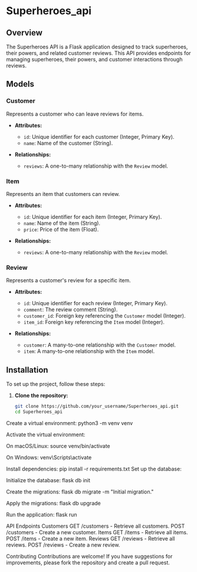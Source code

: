 # Superheroes_api


## Overview

The Superheroes API is a Flask application designed to track superheroes, their powers, and related customer reviews. This API provides endpoints for managing superheroes, their powers, and customer interactions through reviews.

## Models

### Customer

Represents a customer who can leave reviews for items.

- **Attributes:**
  - `id`: Unique identifier for each customer (Integer, Primary Key).
  - `name`: Name of the customer (String).

- **Relationships:**
  - `reviews`: A one-to-many relationship with the `Review` model.

### Item

Represents an item that customers can review.

- **Attributes:**
  - `id`: Unique identifier for each item (Integer, Primary Key).
  - `name`: Name of the item (String).
  - `price`: Price of the item (Float).

- **Relationships:**
  - `reviews`: A one-to-many relationship with the `Review` model.

### Review

Represents a customer's review for a specific item.

- **Attributes:**
  - `id`: Unique identifier for each review (Integer, Primary Key).
  - `comment`: The review comment (String).
  - `customer_id`: Foreign key referencing the `Customer` model (Integer).
  - `item_id`: Foreign key referencing the `Item` model (Integer).

- **Relationships:**
  - `customer`: A many-to-one relationship with the `Customer` model.
  - `item`: A many-to-one relationship with the `Item` model.

## Installation

To set up the project, follow these steps:

1. **Clone the repository:**

   ```bash
   git clone https://github.com/your_username/Superheroes_api.git
   cd Superheroes_api

Create a virtual environment:
python3 -m venv venv

Activate the virtual environment:

On macOS/Linux:
source venv/bin/activate

On Windows:
venv\Scripts\activate

Install dependencies:
pip install -r requirements.txt
Set up the database:

Initialize the database:
flask db init

Create the migrations:
flask db migrate -m "Initial migration."

Apply the migrations:
flask db upgrade

Run the application:
flask run

API Endpoints
Customers
GET /customers - Retrieve all customers.
POST /customers - Create a new customer.
Items
GET /items - Retrieve all items.
POST /items - Create a new item.
Reviews
GET /reviews - Retrieve all reviews.
POST /reviews - Create a new review.

Contributing
Contributions are welcome! If you have suggestions for improvements, please fork the repository and create a pull request.